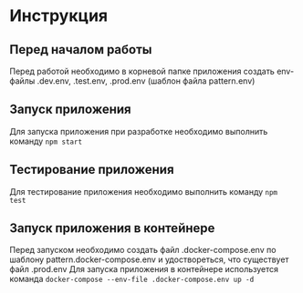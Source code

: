 # Инструкция
## Перед началом работы
Перед работой необходимо в корневой папке приложения создать env-файлы .dev.env, .test.env, .prod.env (шаблон файла pattern.env)
## Запуск приложения
Для запуска приложения при разработке необходимо выполнить команду `npm start`
## Тестирование приложения
Для тестирование приложения необходимо выполнить команду `npm test`
## Запуск приложения в контейнере
Перед запуском необходимо создать файл .docker-compose.env по шаблону pattern.docker-compose.env и удоствореться, что существует файл .prod.env
Для запуска приложения в контейнере используется команда `docker-compose --env-file .docker-compose.env up -d`
